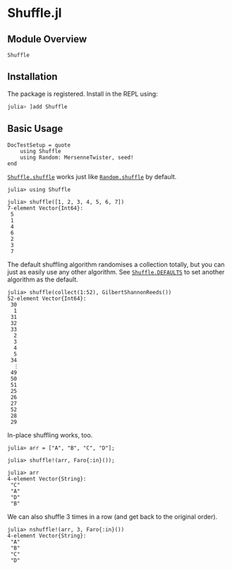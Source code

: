# Shuffle.jl

## Module Overview

```@docs
Shuffle
```

## Installation

The package is registered. Install in the REPL using:

```julia
julia> ]add Shuffle
```

## Basic Usage

```@meta
DocTestSetup = quote
    using Shuffle
    using Random: MersenneTwister, seed!
end
```

[`Shuffle.shuffle`](https://luapulu.github.io/Shuffle.jl/stable/reference/#Shuffle.shuffle)
works just like [`Random.shuffle`](https://docs.julialang.org/en/v1/stdlib/Random/#Random.shuffle)
by default.

```jldoctest; setup = :(seed!(1))
julia> using Shuffle

julia> shuffle([1, 2, 3, 4, 5, 6, 7])
7-element Vector{Int64}:
 5
 1
 4
 6
 2
 3
 7
```

The default shuffling algorithm randomises a collection totally, but you can
just as easily use any other algorithm. See [`Shuffle.DEFAULTS`](@ref) to set
another algorithm as the default.

```jldoctest; setup = :(seed!(1))
julia> shuffle(collect(1:52), GilbertShannonReeds())
52-element Vector{Int64}:
 30
  1
 31
 32
 33
  2
  3
  4
  5
 34
  ⋮
 49
 50
 51
 25
 26
 27
 52
 28
 29
```

In-place shuffling works, too.

```jldoctest faro
julia> arr = ["A", "B", "C", "D"];

julia> shuffle!(arr, Faro{:in}());

julia> arr
4-element Vector{String}:
 "C"
 "A"
 "D"
 "B"
```

We can also shuffle 3 times in a row (and get back to the original order).

```jldoctest faro
julia> nshuffle!(arr, 3, Faro{:in}())
4-element Vector{String}:
 "A"
 "B"
 "C"
 "D"
```
